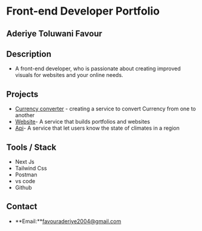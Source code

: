 # Front-end Developer Portfolio 
 ## **Aderiye Toluwani Favour**

## Description
- A front-end developer, who is passionate about creating improved visuals for websites and your online needs.


## Projects
- [Currency converter](https://github.com/Risky750/currencyconverter) - creating a service to convert Currency from one to another
- [Website](https://github.com/Risky750/CraftmyWeb)-  A service that builds portfolios and websites
- [Api](https://github.com/Risky750/weather-forcast)- A service that let users know the state of climates in a region

## Tools / Stack
- Next Js
- Tailwind Css
- Postman
- vs code
- Github

## Contact
- **Email:**favouraderiye2004@gmail.com

